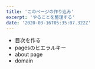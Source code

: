 ```yaml
---
title: 'このページの作り込み'
excerpt: 'やることを整理する'
date: '2020-03-16T05:35:07.322Z'
---
```

- 目次を作る
- pagesのヒエラルキー
- about page
- domain